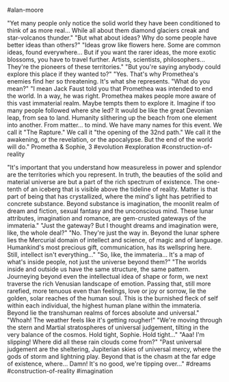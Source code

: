 #alan-moore

"Yet many people only notice the solid world they have been conditioned to think of as more real... While all about them diamond glaciers creak and star-volcanos thunder."
"But what about ideas? Why do some people have better ideas than others?"
"Ideas grow like flowers here. Some are common ideas, found everywhere... But if you want the rarer ideas, the more exotic blossoms, you have to travel further. Artists, scientists, philosophers... They're the pioneers of these territories."
"But you're saying anybody could explore this place if they wanted to?"
"Yes. That's why Promethea's enemies find her so threatening. It's what she represents.
"What do you mean?"
"I mean Jack Faust told you that Promethea was intended to end the world. In a way, he was right. Promethea makes people more aware of this vast immaterial realm. Maybe tempts them to explore it. Imagine if too many people followed where she led? It would be like the great Devonian leap, from sea to land. Humanity slithering up the beach from one element into another. From matter... to mind. We have many names for this event. We call it "The Rapture." We call it "the opening of the 32nd path." We call it the awakening, or the revelation, or the apocalypse. But the end of the world will do."
Prometha & Sophie, 3
#evolution #exploration #construction-of-reality 

"It's important that you understand how measureless in power and splendor are the territories which you represent. In truth, the beauties of the solid and material universe are but a part of the rich spectrum of existence. The one-tenth of an iceberg that is visible above the tideline of reality. Matter is that part of being that has crystallized, where the mind's light has petrified to concrete substance. Beyond substance is imagination, the moonlit realm of dream and fiction, sexual fantasy and the unconscious mind. These lunar attributes, imagination and romance, are gem-crusted gateways of the immateria."
"Just the gateway? But I thought dreams and imagination were, like, the whole deal?"
"No. They're just the way in. Beyond the lunar sphere lies the Mercurial domain of intellect and science, of magic and of language. Humankind's most precious gift, communication, has its wellspring here. Still, intellect isn't everything..."
"So, like, the immateria... It's a map of what's inside people, not just the universe beyond them?"
"The worlds inside and outside us have the same structure, the same pattern. Journeying beyond even the intellectual idea of shape or form, we next traverse the rich Venusian landscape of emotion. Passing that, still more rarefied, more tenuous even than feelings, love or joy or sorrow, lie the golden, solar reaches of the human soul. This is the burnished fleck of self within each individual, the highest human plane within the immateria. Beyond lie the transhuman realms of forces absolute and universal."
"Whoah! The weather feels like it's getting rougher!"
"We're moving through the stern and Martial stratospheres of universal judgement, tilting in the very balance of the cosmos. Hold tight, Sophie. Hold tight..."
"Aaa! I'm slipping! Where did all these rain clouds come from?"
"Past universal judgement are the sheltering, Jupiterian skies of universal mercy, where the gods of storm and lightning play. Beyond that is the chasm at the far edge of existence, where... Damn! It's no good, we're tipping over..."
#dreams #construction-of-reality #imagination 